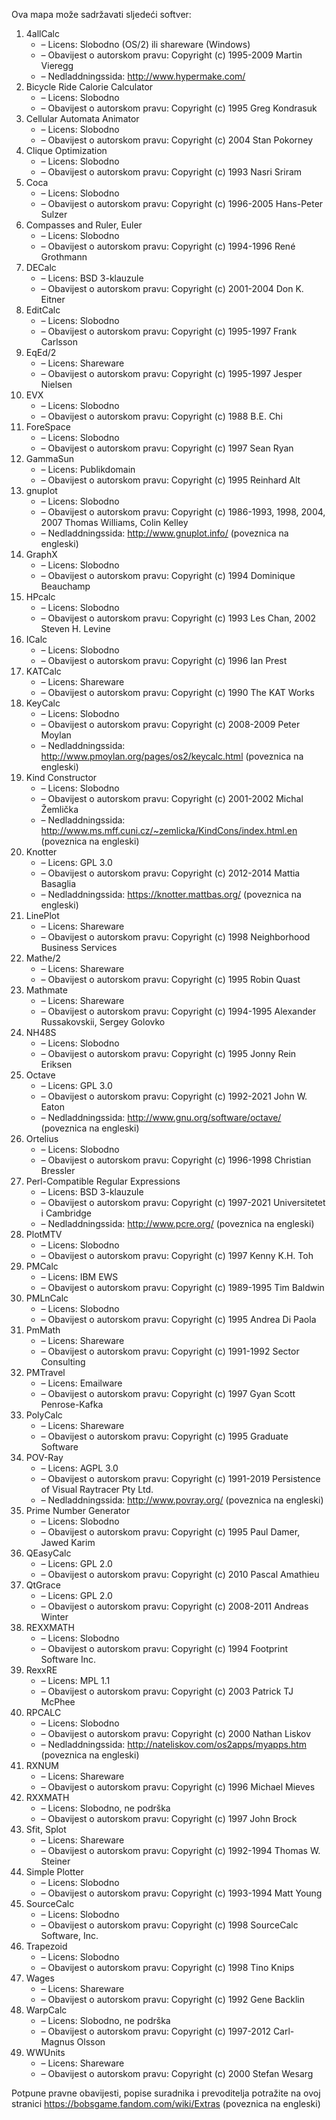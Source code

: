 ﻿Ova mapa može sadržavati sljedeći softver:

1. 4allCalc
   - – Licens: Slobodno (OS/2) ili shareware (Windows)
   - – Obavijest o autorskom pravu: Copyright (c) 1995-2009 Martin Vieregg
   - – Nedladdningssida: http://www.hypermake.com/
2. Bicycle Ride Calorie Calculator
   - – Licens: Slobodno
   - – Obavijest o autorskom pravu: Copyright (c) 1995 Greg Kondrasuk
3. Cellular Automata Animator
   - – Licens: Slobodno
   - – Obavijest o autorskom pravu: Copyright (c) 2004 Stan Pokorney
4. Clique Optimization
   - – Licens: Slobodno
   - – Obavijest o autorskom pravu: Copyright (c) 1993 Nasri Sriram
5. Coca
   - – Licens: Slobodno
   - – Obavijest o autorskom pravu: Copyright (c) 1996-2005 Hans-Peter Sulzer
6. Compasses and Ruler, Euler
   - – Licens: Slobodno
   - – Obavijest o autorskom pravu: Copyright (c) 1994-1996 René Grothmann
7. DECalc
   - – Licens: BSD 3-klauzule
   - – Obavijest o autorskom pravu: Copyright (c) 2001-2004 Don K. Eitner
8. EditCalc
   - – Licens: Slobodno
   - – Obavijest o autorskom pravu: Copyright (c) 1995-1997 Frank Carlsson
9. EqEd/2
   - – Licens: Shareware
   - – Obavijest o autorskom pravu: Copyright (c) 1995-1997 Jesper Nielsen
10. EVX
    - – Licens: Slobodno
    - – Obavijest o autorskom pravu: Copyright (c) 1988 B.E. Chi
11. ForeSpace
    - – Licens: Slobodno
    - – Obavijest o autorskom pravu: Copyright (c) 1997 Sean Ryan
12. GammaSun
    - – Licens: Publikdomain
    - – Obavijest o autorskom pravu: Copyright (c) 1995 Reinhard Alt
13. gnuplot
    - – Licens: Slobodno
    - – Obavijest o autorskom pravu: Copyright (c) 1986-1993, 1998, 2004, 2007 Thomas Williams, Colin Kelley
    - – Nedladdningssida: http://www.gnuplot.info/ (poveznica na engleski)
14. GraphX
    - – Licens: Slobodno
    - – Obavijest o autorskom pravu: Copyright (c) 1994 Dominique Beauchamp
15. HPcalc
    - – Licens: Slobodno
    - – Obavijest o autorskom pravu: Copyright (c) 1993 Les Chan, 2002 Steven H. Levine
16. ICalc
    - – Licens: Slobodno
    - – Obavijest o autorskom pravu: Copyright (c) 1996 Ian Prest
17. KATCalc
    - – Licens: Shareware
    - – Obavijest o autorskom pravu: Copyright (c) 1990 The KAT Works
18. KeyCalc
    - – Licens: Slobodno
    - – Obavijest o autorskom pravu: Copyright (c) 2008-2009 Peter Moylan
    - – Nedladdningssida: http://www.pmoylan.org/pages/os2/keycalc.html (poveznica na engleski)
19. Kind Constructor
    - – Licens: Slobodno
    - – Obavijest o autorskom pravu: Copyright (c) 2001-2002 Michal Žemlička
    - – Nedladdningssida: http://www.ms.mff.cuni.cz/~zemlicka/KindCons/index.html.en (poveznica na engleski)
20. Knotter
    - – Licens: GPL 3.0
    - – Obavijest o autorskom pravu: Copyright (c) 2012-2014 Mattia Basaglia
    - – Nedladdningssida: https://knotter.mattbas.org/ (poveznica na engleski)
21. LinePlot
    - – Licens: Shareware
    - – Obavijest o autorskom pravu: Copyright (c) 1998 Neighborhood Business Services
22. Mathe/2
    - – Licens: Shareware
    - – Obavijest o autorskom pravu: Copyright (c) 1995 Robin Quast
23. Mathmate
    - – Licens: Shareware
    - – Obavijest o autorskom pravu: Copyright (c) 1994-1995 Alexander Russakovskii, Sergey Golovko
24. NH48S
    - – Licens: Slobodno
    - – Obavijest o autorskom pravu: Copyright (c) 1995 Jonny Rein Eriksen
25. Octave
    - – Licens: GPL 3.0
    - – Obavijest o autorskom pravu: Copyright (c) 1992-2021 John W. Eaton
    - – Nedladdningssida: http://www.gnu.org/software/octave/ (poveznica na engleski)
26. Ortelius
    - – Licens: Slobodno
    - – Obavijest o autorskom pravu: Copyright (c) 1996-1998 Christian Bressler
27. Perl-Compatible Regular Expressions
    - – Licens: BSD 3-klauzule
    - – Obavijest o autorskom pravu: Copyright (c) 1997-2021 Universitetet i Cambridge
    - – Nedladdningssida: http://www.pcre.org/ (poveznica na engleski)
28. PlotMTV
    - – Licens: Slobodno
    - – Obavijest o autorskom pravu: Copyright (c) 1997 Kenny K.H. Toh
29. PMCalc
    - – Licens: IBM EWS
    - – Obavijest o autorskom pravu: Copyright (c) 1989-1995 Tim Baldwin
30. PMLnCalc
    - – Licens: Slobodno
    - – Obavijest o autorskom pravu: Copyright (c) 1995 Andrea Di Paola
31. PmMath
    - – Licens: Shareware
    - – Obavijest o autorskom pravu: Copyright (c) 1991-1992 Sector Consulting
32. PMTravel
    - – Licens: Emailware
    - – Obavijest o autorskom pravu: Copyright (c) 1997 Gyan Scott Penrose-Kafka
33. PolyCalc
    - – Licens: Shareware
    - – Obavijest o autorskom pravu: Copyright (c) 1995 Graduate Software
34. POV-Ray
    - – Licens: AGPL 3.0
    - – Obavijest o autorskom pravu: Copyright (c) 1991-2019 Persistence of Visual Raytracer Pty Ltd.
    - – Nedladdningssida: http://www.povray.org/ (poveznica na engleski)
35. Prime Number Generator
    - – Licens: Slobodno
    - – Obavijest o autorskom pravu: Copyright (c) 1995 Paul Damer, Jawed Karim
36. QEasyCalc
    - – Licens: GPL 2.0
    - – Obavijest o autorskom pravu: Copyright (c) 2010 Pascal Amathieu
37. QtGrace
    - – Licens: GPL 2.0
    - – Obavijest o autorskom pravu: Copyright (c) 2008-2011 Andreas Winter
38. REXXMATH
    - – Licens: Slobodno
    - – Obavijest o autorskom pravu: Copyright (c) 1994 Footprint Software Inc.
39. RexxRE
    - – Licens: MPL 1.1
    - – Obavijest o autorskom pravu: Copyright (c) 2003 Patrick TJ McPhee
40. RPCALC
    - – Licens: Slobodno
    - – Obavijest o autorskom pravu: Copyright (c) 2000 Nathan Liskov
    - – Nedladdningssida: http://nateliskov.com/os2apps/myapps.htm (poveznica na engleski)
41. RXNUM
    - – Licens: Shareware
    - – Obavijest o autorskom pravu: Copyright (c) 1996 Michael Mieves
42. RXXMATH
    - – Licens: Slobodno, ne podrška
    - – Obavijest o autorskom pravu: Copyright (c) 1997 John Brock
43. Sfit, Splot
    - – Licens: Shareware
    - – Obavijest o autorskom pravu: Copyright (c) 1992-1994 Thomas W. Steiner
44. Simple Plotter
    - – Licens: Slobodno
    - – Obavijest o autorskom pravu: Copyright (c) 1993-1994 Matt Young
45. SourceCalc
    - – Licens: Slobodno
    - – Obavijest o autorskom pravu: Copyright (c) 1998 SourceCalc Software, Inc.
46. Trapezoid
    - – Licens: Slobodno
    - – Obavijest o autorskom pravu: Copyright (c) 1998 Tino Knips
47. Wages
    - – Licens: Shareware
    - – Obavijest o autorskom pravu: Copyright (c) 1992 Gene Backlin
48. WarpCalc
    - – Licens: Slobodno, ne podrška
    - – Obavijest o autorskom pravu: Copyright (c) 1997-2012 Carl-Magnus Olsson
49. WWUnits
    - – Licens: Shareware
    - – Obavijest o autorskom pravu: Copyright (c) 2000 Stefan Wesarg

Potpune pravne obavijesti, popise suradnika i prevoditelja potražite na ovoj stranici https://bobsgame.fandom.com/wiki/Extras (poveznica na engleski)
